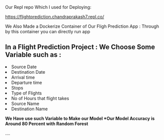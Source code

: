 Our Repl repo Which I used for Deploying:

https://flightprediction.chandraprakash7.repl.co/

<p>  We Also Made a Dockerize Container of Our Fligh Prediction App : Through by this container you can directly run app </p>

<h2>In a Flight Prediction Project : We Choose Some Variable such as :</h2>


<li>Source Date</li>
<li>Destination Date</li> 
<li>Arrival time</li>
<li>Departure time</li>
<li>Stops </li>
<li>Type of Flights</li>
<li>No of Hours that flight takes</li>
<li>Source Name</li>
<li>Destination Name</li>

<strong>We Have use such Variable to Make our Model *Our Model Accuracy is Around 80 Percent with Random Forest </strong>


....
